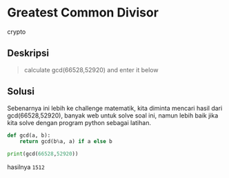 # Greatest Common Divisor
crypto

## Deskripsi
> calculate gcd(66528,52920) and enter it below


## Solusi
Sebenarnya ini lebih ke challenge matematik, kita diminta mencari hasil dari gcd(66528,52920), banyak web untuk solve soal ini,
namun lebih baik jika kita solve dengan program python sebagai latihan.

``` python
def gcd(a, b):
    return gcd(b%a, a) if a else b

print(gcd(66528,52920))
```
hasilnya ```1512```
